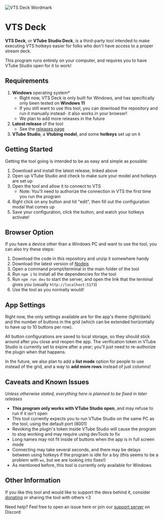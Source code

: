![VTS Deck Wordmark](https://cdn.greysdawn.com/img/ta5d0.png)

# VTS Deck
**VTS Deck**, or **VTube Studio Deck**, is a third-party tool intended to make executing 
VTS hotkeys easier for folks who don't have access to a proper stream deck.

This program runs entirely on your computer, and requires you to have VTube Studio open 
for it to work!

## Requirements
1. **Windows** operating system\*
   - Right now, VTS Deck is only built for Windows, and has specifically only been tested on **Windows 11**
   - If you still want to use this tool, you can download the repository and run it manually instead- it also works in your browser!
   - We plan to add more releases in the future
2. **Latest release** of the tool
   - See the [releases page](https://github.com/greys-tools/vts-deck/releases)
3. **VTube Studio**, a **Vtubing model**, and some **hotkeys** set up on it

## Getting Started
Getting the tool going is intended to be as easy and simple as possible:
1. Download and install the latest release, linked above
2. Open up VTube Studio and check to make sure your model and hotkeys are set up
3. Open the tool and allow it to connect to VTS
   - Note: You'll need to authorize the connection in VTS the first time you run the program
4. Right click on any button and hit "edit", then fill out the configuration modal that comes up
5. Save your configuration, click the button, and watch your hotkeys activate!

## Browser Option
If you have a device other than a Windows PC and want to use the tool, you can also try these steps:
1. Download the code in this repository and unzip it somewhere handy
2. Download the latest version of [Nodejs](https://nodejs.org/en)
3. Open a command prompt/terminal in the main folder of the tool
4. Run `npm i` to install all the dependencies for the tool
5. Run `npm run dev` to start the server, and open the link that the terminal gives you (usually `http://localhost:5173`)
6. Use the tool as you normally would!

## App Settings
Right now, the only settings available are for the app's theme (light/dark) and the number of buttons in the grid 
(which can be extended horizontally to have up to 10 buttons per row).

All button configurations are saved to local storage, so they should stick around after you close and reopen the app.
The verification token in VTube Studio is currently set to expire after a year; you'll just need to re-authorize the
plugin when that happens.

In the future, we also plan to add a **list mode** option for people to use instead of the grid, and a way to **add more rows**
instead of just columns!

## Caveats and Known Issues
*Unless otherwise stated, everything here is planned to be fixed in later releases*
- **This program only works with VTube Studio open**, and may refuse to run if it isn't open
- This tool currently expects you to run VTube Studio on the same PC as the tool, using the default port (8001)
- Revoking the plugin's token inside VTube Studio will cause the program to stop working and may require using devTools to fix
- Long names may not fit inside of buttons when the app is in full screen mode
- Connecting may take several seconds, and there may be delays between using hotkeys if the program is idle for a biy (this seems to be a problem with `ws`, but we are looking into fixes!)
- As mentioned before, this tool is currently only available for Windows

## Other Information
If you like this tool and would like to support the devs behind it, consider [donating](https://greys-dono.carrd.co/) or sharing the tool with others <3

Need help? Feel free to open an issue here or join our [support server](https://discord.gg/EvDmXGt) on Discord